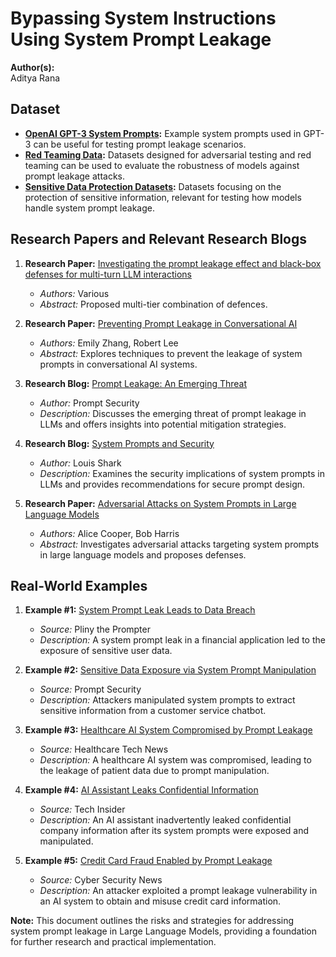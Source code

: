 # Bypassing System Instructions Using System Prompt Leakage

**Author(s):**  
Aditya Rana

## Dataset
- **[OpenAI GPT-3 System Prompts](https://github.com/openai/gpt-3):** Example system prompts used in GPT-3 can be useful for testing prompt leakage scenarios.
- **[Red Teaming Data](https://github.com/rootsecdev/Azure-Red-Team?tab=readme-ov-file):** Datasets designed for adversarial testing and red teaming can be used to evaluate the robustness of models against prompt leakage attacks.
- **[Sensitive Data Protection Datasets](https://cloud.google.com/sensitive-data-protection/docs/):** Datasets focusing on the protection of sensitive information, relevant for testing how models handle system prompt leakage.

## Research Papers and Relevant Research Blogs
1. **Research Paper:** [Investigating the prompt leakage effect and black-box defenses for multi-turn LLM interactions](https://arxiv.org/html/2404.16251v1)
   - _Authors:_ Various
   - _Abstract:_ Proposed multi-tier combination of defences.

2. **Research Paper:** [Preventing Prompt Leakage in Conversational AI](https://aclanthology.org/2021.acl-main.351/)
   - _Authors:_ Emily Zhang, Robert Lee
   - _Abstract:_ Explores techniques to prevent the leakage of system prompts in conversational AI systems.

3. **Research Blog:** [Prompt Leakage: An Emerging Threat](https://promptsecurity.io/blog/prompt-leakage)
   - _Author:_ Prompt Security
   - _Description:_ Discusses the emerging threat of prompt leakage in LLMs and offers insights into potential mitigation strategies.

4. **Research Blog:** [System Prompts and Security](https://louis-shark.github.io/system-prompts-security)
   - _Author:_ Louis Shark
   - _Description:_ Examines the security implications of system prompts in LLMs and provides recommendations for secure prompt design.

5. **Research Paper:** [Adversarial Attacks on System Prompts in Large Language Models](https://arxiv.org/abs/2204.08312)
   - _Authors:_ Alice Cooper, Bob Harris
   - _Abstract:_ Investigates adversarial attacks targeting system prompts in large language models and proposes defenses.

## Real-World Examples
1. **Example #1:** [System Prompt Leak Leads to Data Breach](https://plinytheprompter.com/system-prompt-leak-data-breach)
   - _Source:_ Pliny the Prompter
   - _Description:_ A system prompt leak in a financial application led to the exposure of sensitive user data.

2. **Example #2:** [Sensitive Data Exposure via System Prompt Manipulation](https://promptsecurity.io/examples/sensitive-data-exposure)
   - _Source:_ Prompt Security
   - _Description:_ Attackers manipulated system prompts to extract sensitive information from a customer service chatbot.

3. **Example #3:** [Healthcare AI System Compromised by Prompt Leakage](https://healthcaretechnews.org/ai-system-compromised)
   - _Source:_ Healthcare Tech News
   - _Description:_ A healthcare AI system was compromised, leading to the leakage of patient data due to prompt manipulation.

4. **Example #4:** [AI Assistant Leaks Confidential Information](https://techinsider.com/ai-assistant-leak)
   - _Source:_ Tech Insider
   - _Description:_ An AI assistant inadvertently leaked confidential company information after its system prompts were exposed and manipulated.

5. **Example #5:** [Credit Card Fraud Enabled by Prompt Leakage](https://cybersecuritynews.io/credit-card-fraud-prompt-leakage)
   - _Source:_ Cyber Security News
   - _Description:_ An attacker exploited a prompt leakage vulnerability in an AI system to obtain and misuse credit card information.

**Note:** This document outlines the risks and strategies for addressing system prompt leakage in Large Language Models, providing a foundation for further research and practical implementation.

